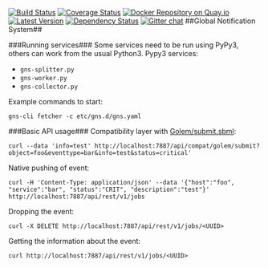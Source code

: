 [![Build Status](https://travis-ci.org/yandex-sysmon/gns.svg?branch=master)](https://travis-ci.org/yandex-sysmon/gns)
[![Coverage Status](https://coveralls.io/repos/yandex-sysmon/gns/badge.png?branch=master)](https://coveralls.io/r/yandex-sysmon/gns?branch=master)
[![Docker Repository on Quay.io](https://quay.io/repository/yandexsysmon/gns/status "Docker Repository on Quay.io")](https://quay.io/repository/yandexsysmon/gns)
[![Latest Version](https://pypip.in/v/gns/badge.png)](https://pypi.python.org/pypi/gns/)
[![Dependency Status](https://gemnasium.com/yandex-sysmon/gns.svg)](https://gemnasium.com/yandex-sysmon/gns)
[![Gitter chat](https://badges.gitter.im/yandex-sysmon/gns.png)](https://gitter.im/yandex-sysmon/gns)
##Global Notification System##

###Running services###
Some services need to be run using PyPy3, others can work from the usual Python3.
Pypy3 services:
* `gns-splitter.py`
* `gns-worker.py`
* `gns-collector.py`

Example commands to start:
```
gns-cli fetcher -c etc/gns.d/gns.yaml
```

###Basic API usage###
Compatibility layer with [Golem/submit.sbml](http://nda.ya.ru/3QTLzG):
```
curl --data 'info=test' http://localhost:7887/api/compat/golem/submit?object=foo&eventtype=bar&info=test&status=critical'
```

Native pushing of event:
```
curl -H 'Content-Type: application/json' --data '{"host":"foo", "service":"bar", "status":"CRIT", "description":"test"}' http://localhost:7887/api/rest/v1/jobs
```
Dropping the event:
```
curl -X DELETE http://localhost:7887/api/rest/v1/jobs/<UUID>
```
Getting the information about the event:
```
curl http://localhost:7887/api/rest/v1/jobs/<UUID>
```
